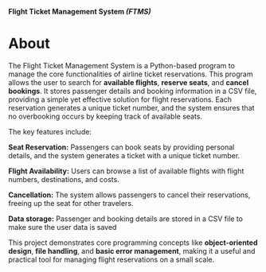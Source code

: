 **Flight Ticket Management System _(FTMS)_**

# About

The Flight Ticket Management System is a Python-based program to manage the core functionalities of airline ticket reservations. This program allows the user to search for **available flights**, **reserve seats**, and **cancel bookings**. It stores passenger details and booking information in a CSV file, providing a simple yet effective solution for flight reservations. Each reservation generates a unique ticket number, and the system ensures that no overbooking occurs by keeping track of available seats.



The key features include:

**Seat Reservation:** Passengers can book seats by providing personal details, and the system generates a ticket with a unique ticket number.

**Flight Availability:** Users can browse a list of available flights with flight numbers, destinations, and costs.

**Cancellation:** The system allows passengers to cancel their reservations, freeing up the seat for other travelers.

**Data storage:** Passenger and booking details are stored in a CSV file to make sure the user data is saved 




This project demonstrates core programming concepts like **object-oriented design**, **file handling**, and **basic error management**, making it a useful and practical tool for managing flight reservations on a small scale.

   
